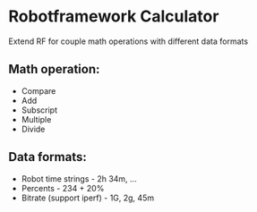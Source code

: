 # Robotframework Calculator

Extend RF for couple math operations with different data formats

## Math operation:
- Compare
- Add
- Subscript
- Multiple
- Divide

## Data formats: ##
- Robot time strings        - 2h 34m, ...
- Percents                  - 234 + 20%
- Bitrate (support iperf)  - 1G, 2g, 45m
